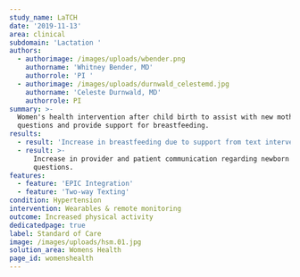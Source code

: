 ```yaml
---
study_name: LaTCH
date: '2019-11-13'
area: clinical
subdomain: 'Lactation '
authors:
  - authorimage: /images/uploads/wbender.png
    authorname: 'Whitney Bender, MD'
    authorrole: 'PI '
  - authorimage: /images/uploads/durnwald_celestemd.jpg
    authorname: 'Celeste Durnwald, MD'
    authorrole: PI
summary: >-
  Women's health intervention after child birth to assist with new mothers with
  questions and provide support for breastfeeding. 
results:
  - result: 'Increase in breastfeeding due to support from text intervention. '
  - result: >-
      Increase in provider and patient communication regarding newborn
      questions. 
features:
  - feature: 'EPIC Integration'
  - feature: 'Two-way Texting'
condition: Hypertension
intervention: Wearables & remote monitoring
outcome: Increased physical activity
dedicatedpage: true
label: Standard of Care 
image: /images/uploads/hsm.01.jpg
solution_area: Womens Health
page_id: womenshealth
---
```



